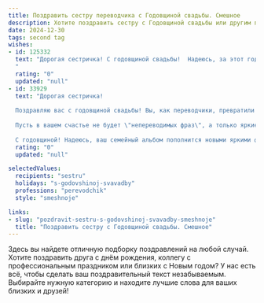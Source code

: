 ```yaml
---
title: Поздравить сестру переводчика с Годовщиной свадьбы. Смешное
description: Хотите поздравить сестру с Годовщиной свадьбы или другим праздником? Наш ИИ создаст незабываемое поздравление, а вы обязательно выделитесь среди других.  
date: 2024-12-30
tags: second tag
wishes:
- id: 125332
  text: "Дорогая сестричка! С годовщиной свадьбы!  Надеюсь, за этот год вы с мужем перевели ваши отношения на новый, ещё более  романтичный язык, полный страсти и нежности, без использования словаря и гугл-переводчика!  Желаю вам, чтобы ваша совместная жизнь была ярче любого многоязычного текста, а любовь —  бесконечной, как список синонимов в словаре!
  "
  rating: "0"
  updated: "null"
- id: 33929
  text: "Дорогая сестричка!
  
  Поздравляю вас с годовщиной свадьбы! Вы, как переводчики, превратили свою любовь в язык, понятный только вам двоим. Надеюсь, ваш словарь любви пополняется смешными и трогательными моментами, а не только бюрократическими терминами!
  
  Пусть в вашем счастье не будет \"непереводимых фраз\", а только яркие и весёлые истории, которые вы сможете рассказывать своим детям, да и всем, кто решится вас слушать! Пусть ваши сердца бьются в унисон, а в доме звучит заливистый смех и лёгкие споры о том, кто должен мыть посуду — ведь любовь требует жертв, но не всегда в виде отдыха от посуды!
  
  С годовщиной! Надеюсь, ваш семейный альбом пополнится новыми яркими фотографиями, а в жизни будет много \"самовыталкивающихся\" шуток и непереводимых эмоций! ❤️"
  rating: "0"
  updated: "null"

selectedValues:
  recipients: "sestru"
  holidays: "s-godovshinoj-svavadby"
  professions: "perevodchik"
  style: "smeshnoje"

links:
- slug: "pozdravit-sestru-s-godovshinoj-svavadby-smeshnoje"
  title: "Поздравить сестру с Годовщиной свадьбы. Смешное"
---
```


Здесь вы найдете отличную подборку поздравлений на любой случай.
Хотите поздравить друга с днём рождения, коллегу с профессиональным праздником или близких с Новым годом? У нас есть всё, чтобы сделать ваш поздравительный текст незабываемым. Выбирайте нужную категорию и находите лучшие слова для ваших близких и друзей!
